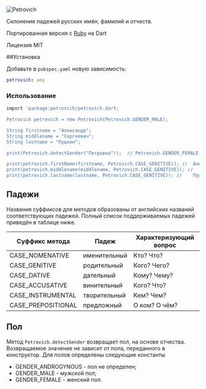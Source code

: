 ![Petrovich](https://raw.github.com/rocsci/petrovich/master/petrovich.png)

Склонение падежей русских имён, фамилий и отчеств.

Портированная версия с [Ruby](https://github.com/petrovich/petrovich-ruby) на Dart

Лицензия MIT

##Установка

Добавьте в `pubspec.yaml` новую зависимость:

```yaml
petrovich: any
```

### Использование

```php
import 'package:petrovich/petrovich.dart;

Petrovich petrovich = new Petrovich(Petrovich.GENDER_MALE);

String firstname = "Александр";
String middlename = "Сергеевич";
String lastname = "Пушкин";

print(Petrovich.detectGender("Петровна"));	// Petrovich.GENDER_FEMALE (см. пункт Пол)

print(petrovich.firstName(firstname, Petrovich.CASE_GENITIVE)); //	Александра
print(petrovich.middlename(middlename, Petrovich.CASE_GENITIVE)); //	Сергеевича
print(petrovich.lastname(lastname, Petrovich.CASE_GENITIVE)); //	Пушкина
```

## Падежи
Названия суффиксов для методов образованы от английских названий соответствующих падежей.
Полный список поддерживаемых падежей приведён в таблице ниже.

| Суффикс метода | Падеж        | Характеризующий вопрос |
|----------------|--------------|------------------------|
| CASE_NOMENATIVE| именительный | Кто? Что?            |
| CASE_GENITIVE  | родительный  | Кого? Чего?            |
| CASE_DATIVE    | дательный    | Кому? Чему?            |
| CASE_ACCUSATIVE| винительный  | Кого? Что?             |
| CASE_INSTRUMENTAL   | творительный | Кем? Чем?              |
| CASE_PREPOSITIONAL  | предложный   | О ком? О чём?          |

## Пол
Метод ```Petrovich.detectGender``` возвращает пол, на основе отчества. Возвращаемое значение не зависит от пола, переданного в конструктор.
Для полов определены следующие константы
* GENDER_ANDROGYNOUS - пол не определен;
* GENDER_MALE - мужской пол;
* GENDER_FEMALE - женский пол.